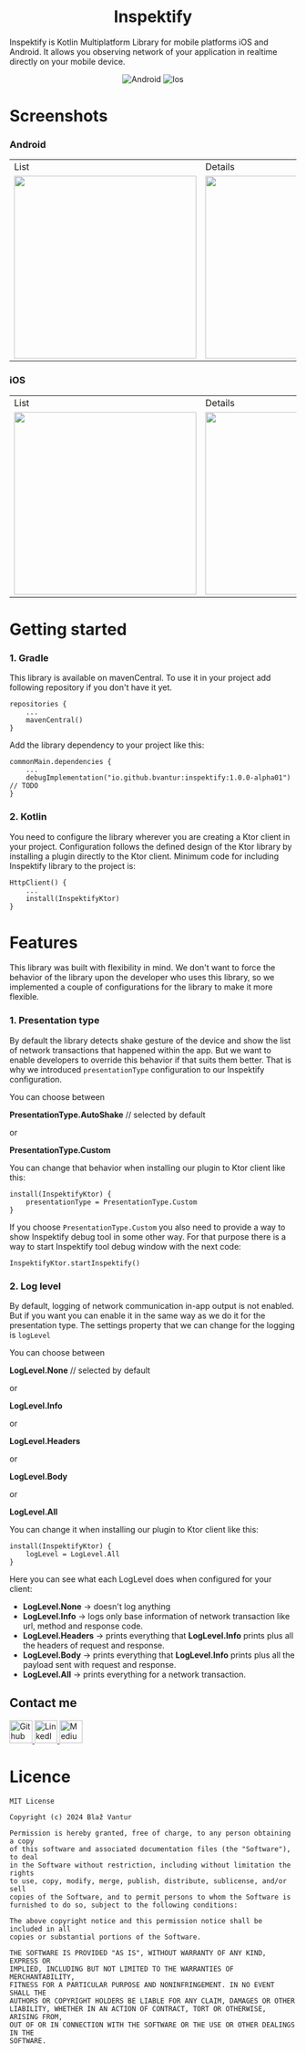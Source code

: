 <h1 align="center">Inspektify</h1>

Inspektify is Kotlin Multiplatform Library for mobile platforms iOS and Android.
It allows you observing network of your application in realtime directly on your mobile device.

<p align="center">
<img alt="Android" src="https://img.shields.io/badge/Platform-Android-Blue?style=for-the-badge"/>
<img alt="Ios" src="https://img.shields.io/badge/Platform-Ios-Blue?style=for-the-badge"/>
</p>

# Screenshots

### Android

<table align="center">
  <tr>
    <td>List</td>
    <td>Details</td>
  </tr>
  <tr>
    <td><img src="inspektifyLib/screenshots/android_list_items.png" width=320></td>
    <td><img src="inspektifyLib/screenshots/android_details.png" width=320></td>
  </tr>
</table>

### iOS

<table align="center">
  <tr>
    <td>List</td>
    <td>Details</td>
  </tr>
  <tr>
    <td><img src="inspektifyLib/screenshots/ios_list_items.png" width=320></td>
    <td><img src="inspektifyLib/screenshots/ios_details.png" width=320></td>
  </tr>
</table>

# Getting started

### 1. Gradle

This library is available on mavenCentral. To use it in your project add following repository if you
don't have it yet.

```
repositories { 
    ...
    mavenCentral()
}
```

Add the library dependency to your project like this:

```
commonMain.dependencies {
    ...
    debugImplementation("io.github.bvantur:inspektify:1.0.0-alpha01") // TODO
}
```

### 2. Kotlin

You need to configure the library wherever you are creating a Ktor client in your project.
Configuration follows the defined design of the Ktor library by installing a plugin directly to the
Ktor client.
Minimum code for including Inspektify library to the project is:

```
HttpClient() {
    ...
    install(InspektifyKtor)
}
```

# Features

This library was built with flexibility in mind. We don't want to force the behavior of the library
upon the developer who uses this library, so we implemented a couple of configurations for the
library to make it more flexible.

### 1. Presentation type

By default the library detects shake gesture of the device and show the list of network transactions
that happened within the app. But we want to enable developers to override this behavior if that
suits them better.
That is why we introduced `presentationType` configuration to our Inspektify configuration.

You can choose between

**PresentationType.AutoShake** // selected by default

or

**PresentationType.Custom**

You can change that behavior when installing our plugin to Ktor client like this:

```
install(InspektifyKtor) {
    presentationType = PresentationType.Custom
}
```

If you choose `PresentationType.Custom` you also need to provide a way to show Inspektify debug tool
in some other way. For that purpose there is a way to start Inspektify tool debug window with the
next code:

```
InspektifyKtor.startInspektify()
```

### 2. Log level

By default, logging of network communication in-app output is not enabled. But if you want you can
enable it in the same way as we do it for the presentation type.
The settings property that we can change for the logging is `logLevel`

You can choose between

**LogLevel.None** // selected by default

or

**LogLevel.Info**

or

**LogLevel.Headers**

or

**LogLevel.Body**

or

**LogLevel.All**

You can change it when installing our plugin to Ktor client like this:

```
install(InspektifyKtor) {
    logLevel = LogLevel.All
}
```

Here you can see what each LogLevel does when configured for your client:

- **LogLevel.None** -> doesn't log anything
- **LogLevel.Info** -> logs only base information of network transaction like url, method and
  response
  code.
- **LogLevel.Headers** -> prints everything that **LogLevel.Info** prints plus all the headers of
  request and response.
- **LogLevel.Body** -> prints everything that **LogLevel.Info** prints plus all the payload sent
  with
  request and response.
- **LogLevel.All** -> prints everything for a network transaction.

## Contact me

<a href="https://github.com/BVantur" target="_blank">
    <img src="https://skillicons.dev/icons?i=github" alt="Github Profile" width="40" height="40">
</a>
<a href="https://www.linkedin.com/in/bla%C5%BE-vantur-9aa466a0/" target="_blank">
    <img src="https://skillicons.dev/icons?i=linkedin" alt="LinkedIn" width="40" height="40">
</a>
<a href="https://medium.com/@bvantur" target="_blank">
    <img src="https://cdn4.iconfinder.com/data/icons/social-media-circle-7/512/Medium_circle-512.png" alt="Medium" width="40" height="40">
</a>

# Licence

```
MIT License

Copyright (c) 2024 Blaž Vantur

Permission is hereby granted, free of charge, to any person obtaining a copy
of this software and associated documentation files (the "Software"), to deal
in the Software without restriction, including without limitation the rights
to use, copy, modify, merge, publish, distribute, sublicense, and/or sell
copies of the Software, and to permit persons to whom the Software is
furnished to do so, subject to the following conditions:

The above copyright notice and this permission notice shall be included in all
copies or substantial portions of the Software.

THE SOFTWARE IS PROVIDED "AS IS", WITHOUT WARRANTY OF ANY KIND, EXPRESS OR
IMPLIED, INCLUDING BUT NOT LIMITED TO THE WARRANTIES OF MERCHANTABILITY,
FITNESS FOR A PARTICULAR PURPOSE AND NONINFRINGEMENT. IN NO EVENT SHALL THE
AUTHORS OR COPYRIGHT HOLDERS BE LIABLE FOR ANY CLAIM, DAMAGES OR OTHER
LIABILITY, WHETHER IN AN ACTION OF CONTRACT, TORT OR OTHERWISE, ARISING FROM,
OUT OF OR IN CONNECTION WITH THE SOFTWARE OR THE USE OR OTHER DEALINGS IN THE
SOFTWARE.
```